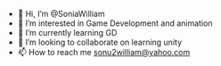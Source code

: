 - 👋 Hi, I’m @SoniaWilliam
- 👀 I’m interested in Game Development and animation
- 🌱 I’m currently learning GD
- 💞️ I’m looking to collaborate on learning unity
- 📫 How to reach me sonu2william@yahoo.com

<!---
SoniaWilliam/SoniaWilliam is a ✨ special ✨ repository because its `README.md` (this file) appears on your GitHub profile.
You can click the Preview link to take a look at your changes.
--->
